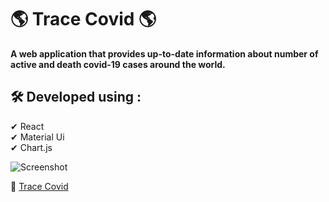 # 🌎 Trace Covid 🌎  

**A web application that provides up-to-date information about number of active and death covid-19 cases around the world.**

## 🛠 Developed using :
 ✔ React \
 ✔ Material Ui \
 ✔ Chart.js
 
 ![Screenshot](https://user-images.githubusercontent.com/87431321/191938984-1c958893-e4d0-4c87-a9f0-916b0aff1f83.png)


 🔗 [Trace Covid](https://tracecovid.netlify.app/)

